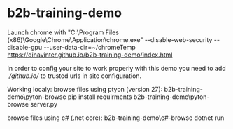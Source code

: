 # b2b-training-demo
Launch chrome with "C:\Program Files (x86)\Google\Chrome\Application\chrome.exe" --disable-web-security --disable-gpu --user-data-dir=~/chromeTemp  https://dinavinter.github.io/b2b-training-demo/index.html
 
In order to config your site to work properly with this demo you need to add .*/github.io/* to trusted urls in site configuration.

Working localy:
browse files using ptyon (version 27):
b2b-training-demo\pyton-browse  pip install requirments
b2b-training-demo\pyton-browse  server.py
 
browse files using c# (.net core):
b2b-training-demo\c#-browse dotnet run



